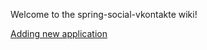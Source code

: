 Welcome to the spring-social-vkontakte wiki!

[Adding new application](https://github.com/vkolodrevskiy/spring-social-vkontakte/wiki/Adding-new-application)